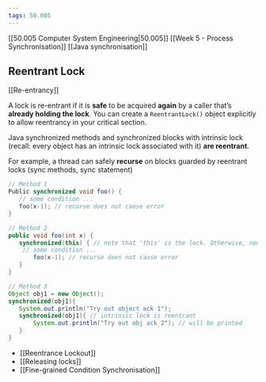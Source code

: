 ```yaml
---
tags: 50.005
---
```

[[50.005 Computer System Engineering|50.005]]
[[Week 5 - Process Synchronisation]]
[[Java synchronisation]]

## Reentrant Lock
[[Re-entrancy]]

A lock is re-entrant if it is **safe** to be acquired **again** by a caller that’s **already holding the lock**. You can create a `ReentrantLock()` object explicitly to allow reentrancy in your critical section.

Java synchronized methods and synchronized blocks with intrinsic lock (recall: every object has an intrinsic lock associated with it) **are reentrant**.

For example, a thread can safely **recurse** on blocks guarded by reentrant locks (sync methods, sync statement)

```java
// Method 1
Public synchronized void foo() {
   // some condition ... 
   foo(x-1); // recurse does not cause error
}

// Method 2
public void foo(int x) {
   synchronized(this) { // note that 'this' is the lock. Otherwise, non-reentrant
	// some condition ... 
       foo(x-1); // recurse does not cause error
   }
}

// Method 3
Object obj1 = new Object(); 
synchronized(obj1){
   System.out.println("Try out object ack 1");
   synchronized(obj1){ // intrinsic lock is reentrant
       System.out.println("Try out obj ack 2"); // will be printed
   }
}
```

- [[Reentrance Lockout]]
- [[Releasing locks]]
- [[Fine-grained Condition Synchronisation]]